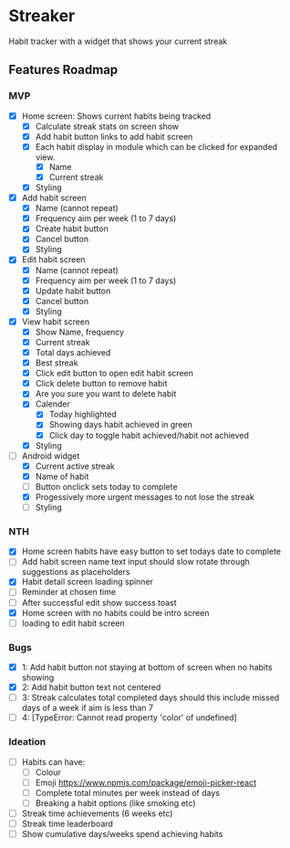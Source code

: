 # Streaker

Habit tracker with a widget that shows your current streak

## Features Roadmap

### MVP

- [x] Home screen: Shows current habits being tracked
  - [x] Calculate streak stats on screen show
  - [x] Add habit button links to add habit screen
  - [x] Each habit display in module which can be clicked for expanded view.
    - [x] Name
    - [x] Current streak
  - [x] Styling
- [x] Add habit screen
  - [x] Name (cannot repeat)
  - [x] Frequency aim per week (1 to 7 days)
  - [x] Create habit button
  - [x] Cancel button
  - [x] Styling
- [x] Edit habit screen
  - [x] Name (cannot repeat)
  - [x] Frequency aim per week (1 to 7 days)
  - [x] Update habit button
  - [x] Cancel button
  - [x] Styling
- [x] View habit screen
  - [x] Show Name, frequency
  - [x] Current streak
  - [x] Total days achieved
  - [x] Best streak
  - [x] Click edit button to open edit habit screen
  - [x] Click delete button to remove habit
  - [x] Are you sure you want to delete habit
  - [x] Calender
    - [x] Today highlighted
    - [x] Showing days habit achieved in green
    - [x] Click day to toggle habit achieved/habit not achieved
  - [x] Styling
- [ ] Android widget
  - [x] Current active streak
  - [x] Name of habit
  - [ ] Button onclick sets today to complete
  - [x] Progessively more urgent messages to not lose the streak
  - [ ] Styling

### NTH

- [x] Home screen habits have easy button to set todays date to complete
- [ ] Add habit screen name text input should slow rotate through suggestions as placeholders
- [x] Habit detail screen loading spinner
- [ ] Reminder at chosen time
- [ ] After successful edit show success toast
- [x] Home screen with no habits could be intro screen
- [ ] loading to edit habit screen

### Bugs

- [x] 1: Add habit button not staying at bottom of screen when no habits showing
- [x] 2: Add habit button text not centered
- [ ] 3: Streak calculates total completed days should this include missed days of a week if aim is less than 7
- [ ] 4: [TypeError: Cannot read property 'color' of undefined]

### Ideation

- [ ] Habits can have:
  - [ ] Colour
  - [ ] Emoji https://www.npmjs.com/package/emoji-picker-react
  - [ ] Complete total minutes per week instead of days
  - [ ] Breaking a habit options (like smoking etc)
- [ ] Streak time achievements (6 weeks etc)
- [ ] Streak time leaderboard
- [ ] Show cumulative days/weeks spend achieving habits

